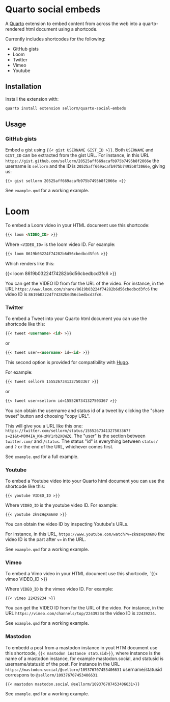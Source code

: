 # Quarto social embeds

A [Quarto](https://quarto.org) extension to embed content from across the web into a quarto-rendered html document using a shortcode.

Currently includes shortcodes for the following:

* GitHub gists
* Loom
* Twitter
* Vimeo
* Youtube

## Installation

Install the extension with:

``` bash
quarto install extension sellorm/quarto-social-embeds
```

## Usage

### GitHub gists

Embed a gist using `{{< gist USERNAME GIST_ID >}}`. Both `USERNAME` and `GIST_ID` can be extracted from the gist URL. For instance, in this URL `https://gist.github.com/sellorm/20525aff669acafb975b7495b8f2066e` the username is `sellorm` and the ID is `20525aff669acafb975b7495b8f2066e`, giving us:

```
{{< gist sellorm 20525aff669acafb975b7495b8f2066e >}}
```

See `example.qmd` for a working example.

# Loom

To embed a Loom video in your HTML document use this shortcode:

``` {.markdown shortcodes="false"}
{{< loom <VIDEO_ID> >}}
```

Where `<VIDEO_ID>` is the loom video ID. For example:

``` {.markdown shortcodes="false"}
{{< loom 8619b03224f74282b6d56cbedbcd3fc6 >}}
```

Which renders like this:

{{< loom 8619b03224f74282b6d56cbedbcd3fc6 >}}

You can get the VIDEO ID from for the URL of the video.
For instance, in the URL `https://www.loom.com/share/8619b03224f74282b6d56cbedbcd3fc6` the video ID is `8619b03224f74282b6d56cbedbcd3fc6`.


### Twitter

To embed a Tweet into your Quarto html document you can use the shortcode like this:

```markdown
{{< tweet <username> <id> >}}
```

or

```markdown
{{< tweet user=<username> id=<id> >}}
```

This second option is provided for compatibility with [Hugo](https://gohugo.io/content-management/shortcodes/#tweet).

For example:

```markdown
{{< tweet sellorm 1555267341327503367 >}}
```

or

```markdown
{{< tweet user=sellorm id=1555267341327503367 >}}
```

You can obtain the username and status id of a tweet by clicking the "share tweet" button and choosing "copy URL".

This will give you a URL like this one: `https://twitter.com/sellorm/status/1555267341327503367?s=21&t=M0M4IA_KW-zMY1rb2XOWZQ`.
The "user" is the section between `twitter.com/` and `/status`.
The status "id" is everything between `status/` and `?` or the end of the URL, whichever comes first.

See `example.qmd` for a full example.

### Youtube

To embed a Youtube video into your Quarto html document you can use the shortcode like this:

```
{{< youtube VIDEO_ID >}}
```

Where `VIDEO_ID` is the youtube video ID. For example:

```
{{< youtube zk9zHqXm6m0 >}}
```

You can obtain the video ID by inspecting Youtube's URLs.

For instance, in this URL, `https://www.youtube.com/watch?v=zk9zHqXm6m0` the video ID is the part after `v=` in the URL.

See `example.qmd` for a working example.

### Vimeo

To embed a Vimo video in your HTML document use this shortcode, `{{< vimeo VIDEO_ID >}}

Where `VIDEO_ID` is the vimeo video ID. For example:

```
{{< vimeo 22439234 >}}
```

You can get the VIDEO ID from for the URL of the video. For instance, in the URL `https://vimeo.com/channels/top/22439234` the video ID is `22439234`.

See `example.qmd` for a working example.


### Mastodon

To embedd a post from a mastodon instance in yout HTM document use this shortcode, `{{< mastodon instance statusid>}}`,
where instance is the name of a mastodon instance, for example mastodon.social, and statusid is username/statusid of the post. For instance in the URL `https://mastodon.social/@sellorm/109376707453406631` username/statusid correspons to 
`@sellorm/109376707453406631`.

```
{{< mastodon mastodon.social @sellorm/109376707453406631>}}
```

See `example.qmd` for a working example.